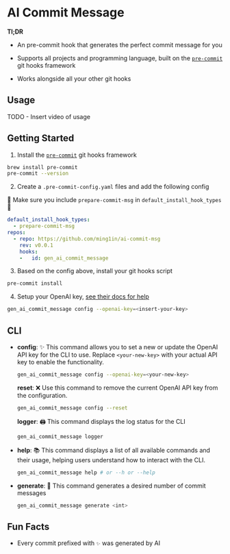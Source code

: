 # AI Commit Message

**Tl;DR**

- An pre-commit hook that generates the perfect commit message for you

- Supports all projects and programming language, built on the [`pre-commit`](https://pre-commit.com/) git hooks framework

- Works alongside all your other git hooks

## Usage

TODO - Insert video of usage

## Getting Started

1. Install the [`pre-commit`](https://pre-commit.com/) git hooks framework

```bash
brew install pre-commit
pre-commit --version 
```

2. Create a `.pre-commit-config.yaml` files and add the following config

🚨 Make sure you include `prepare-commit-msg` in `default_install_hook_types`🚨

```yaml
default_install_hook_types: 
  - prepare-commit-msg
repos:
  - repo: https://github.com/ming1in/ai-commit-msg
    rev: v0.0.1
    hooks:
    -   id: gen_ai_commit_message
```

3. Based on the config above, install your git hooks script

```bash
pre-commit install
```

4. Setup your OpenAI key, [see their docs for help](https://platform.openai.com/docs/quickstart)

```bash
gen_ai_commit_message config --openai-key=<insert-your-key>
```

## CLI

- **config**: ✨
  This command allows you to set a new or update the OpenAI API key for the CLI to use. Replace `<your-new-key>` with your actual API key to enable the functionality.



  ```bash
  gen_ai_commit_message config --openai-key=<your-new-key> 
  ```
  **reset**: ❌
  Use this command to remove the current OpenAI API key from the configuration.

  ```bash
  gen_ai_commit_message config --reset
  ```

  **logger**: 🖨️
  This command displays the log status for the CLI

  ```bash
  gen_ai_commit_message logger

  ```
- **help**: 📚
  This command displays a list of all available commands and their usage, helping users understand how to interact with the CLI.

  ```bash
  gen_ai_commit_message help # or --h or --help
  ```

- **generate**: 🤖
  This command generates a desired number of commit messages

  ```bash
  gen_ai_commit_message generate <int>
  ```


## Fun Facts

- Every commit prefixed with `✨` was generated by AI

